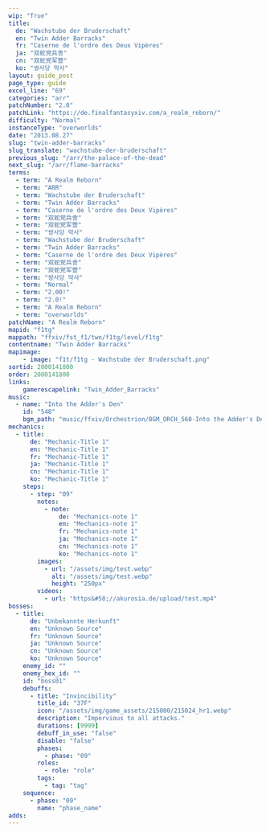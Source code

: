 ```yaml
---
wip: "True"
title:
  de: "Wachstube der Bruderschaft"
  en: "Twin Adder Barracks"
  fr: "Caserne de l'ordre des Deux Vipères"
  ja: "双蛇党兵舎"
  cn: "双蛇党军营"
  ko: "쌍사당 막사"
layout: guide_post
page_type: guide
excel_line: "69"
categories: "arr"
patchNumber: "2.0"
patchLink: "https://de.finalfantasyxiv.com/a_realm_reborn/"
difficulty: "Normal"
instanceType: "overworlds"
date: "2013.08.27"
slug: "twin-adder-barracks"
slug_translate: "wachstube-der-bruderschaft"
previous_slug: "/arr/the-palace-of-the-dead"
next_slug: "/arr/flame-barracks"
terms:
  - term: "A Realm Reborn"
  - term: "ARR"
  - term: "Wachstube der Bruderschaft"
  - term: "Twin Adder Barracks"
  - term: "Caserne de l'ordre des Deux Vipères"
  - term: "双蛇党兵舎"
  - term: "双蛇党军营"
  - term: "쌍사당 막사"
  - term: "Wachstube der Bruderschaft"
  - term: "Twin Adder Barracks"
  - term: "Caserne de l'ordre des Deux Vipères"
  - term: "双蛇党兵舎"
  - term: "双蛇党军营"
  - term: "쌍사당 막사"
  - term: "Normal"
  - term: "2.00!"
  - term: "2.0!"
  - term: "A Realm Reborn"
  - term: "overworlds"
patchName: "A Realm Reborn"
mapid: "f1tg"
mappath: "ffxiv/fst_f1/twn/f1tg/level/f1tg"
contentname: "Twin Adder Barracks"
mapimage:
    - image: "f1t/f1tg - Wachstube der Bruderschaft.png"
sortid: 2000141800
order: 2000141800
links:
    gamerescapelink: "Twin_Adder_Barracks"
music:
  - name: "Into the Adder's Den"
    id: "548"
    bgm_path: "music/ffxiv/Orchestrion/BGM_ORCH_560-Into the Adder's Den.ogg"
mechanics:
  - title:
      de: "Mechanic-Title 1"
      en: "Mechanic-Title 1"
      fr: "Mechanic-Title 1"
      ja: "Mechanic-Title 1"
      cn: "Mechanic-Title 1"
      ko: "Mechanic-Title 1"
    steps:
      - step: "09"
        notes:
          - note:
              de: "Mechanics-note 1"
              en: "Mechanics-note 1"
              fr: "Mechanics-note 1"
              ja: "Mechanics-note 1"
              cn: "Mechanics-note 1"
              ko: "Mechanics-note 1"
        images:
          - url: "/assets/img/test.webp"
            alt: "/assets/img/test.webp"
            height: "250px"
        videos:
          - url: "https&#58;//akurosia.de/upload/test.mp4"
bosses:
  - title:
      de: "Unbekannte Herkunft"
      en: "Unknown Source"
      fr: "Unknown Source"
      ja: "Unknown Source"
      cn: "Unknown Source"
      ko: "Unknown Source"
    enemy_id: ""
    enemy_hex_id: ""
    id: "boss01"
    debuffs:
      - title: "Invincibility"
        title_id: "37F"
        icon: "/assets/img/game_assets/215000/215024_hr1.webp"
        description: "Impervious to all attacks."
        durations: [9999]
        debuff_in_use: "false"
        disable: "false"
        phases:
          - phase: "09"
        roles:
          - role: "role"
        tags:
          - tag: "tag"
    sequence:
      - phase: "09"
        name: "phase_name"
adds:
---
```


